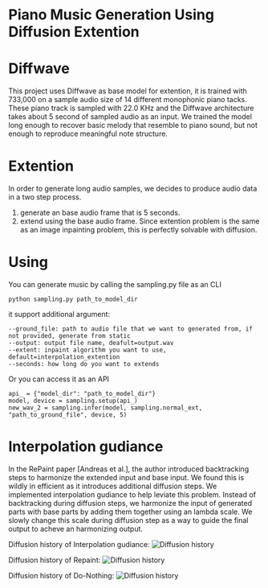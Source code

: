 # Piano Music Generation Using Diffusion Extention

# Diffwave
This project uses Diffwave as base model for extention, it is trained with 733,000 on a sample audio size of 14 different monophonic piano tacks. These piano track is sampled with 22.0 KHz and the Diffwave architecture takes about 5 second of sampled audio as an input.
We trained the model long enough to recover basic melody that resemble to piano sound, but not enough to reproduce meaningful note structure.

# Extention
In order to generate long audio samples, we decides to produce audio data in a two step process.
1. generate an base audio frame that is 5 seconds.
2. extend using the base audio frame.
Since extention problem is the same as an image inpainting problem, this is perfectly solvable with diffusion.

# Using
You can generate music by calling the sampling.py file as an CLI
```
python sampling.py path_to_model_dir
```
it support additional argument:
```
--ground_file: path to audio file that we want to generated from, if not provided, generate from static
--output: output file name, deafult=output.wav
--extent: inpaint algorithm you want to use, default=interpolation_extention
--seconds: how long do you want to extends
```

Or you can access it as an API
```
api_ = {"model_dir": "path_to_model_dir"}
model, device = sampling.setup(api_)
new_wav_2 = sampling.infer(model, sampling.normal_ext, "path_to_ground_file", device, 5)
```


# Interpolation gudiance
In the RePaint paper [Andreas et al.], the author introduced backtracking steps to harmonize the extended input and base input. We found this is wildly in efficient as it introduces additional diffusion steps.
We implemented interpolation gudiance to help leviate this problem. Instead of backtracking during diffusion steps, we harmonize the input of generated parts with base parts by adding them together using an lambda scale. We slowly change this scale during diffusion step as a way to guide the final output to acheve an harmonizing output.

Diffusion history of Interpolation gudiance:
![Diffusion history](DDPM_for_Audio/misc/interpolation.gif)

Diffusion history of Repaint:
![Diffusion history](DDPM_for_Audio/misc/repaint_concat.gif)

Diffusion history of Do-Nothing:
![Diffusion history](DDPM_for_Audio/misc/normal_concat.gif)

